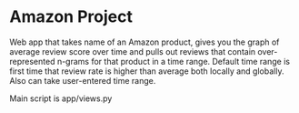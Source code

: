 # Amazon Project
Web app that takes name of an Amazon product, gives you the graph of average review score over time and pulls out reviews that contain over-represented n-grams for that product in a time range. Default time range is first time that review rate is higher than average both locally and globally. Also can take user-entered time range. 


Main script is app/views.py




